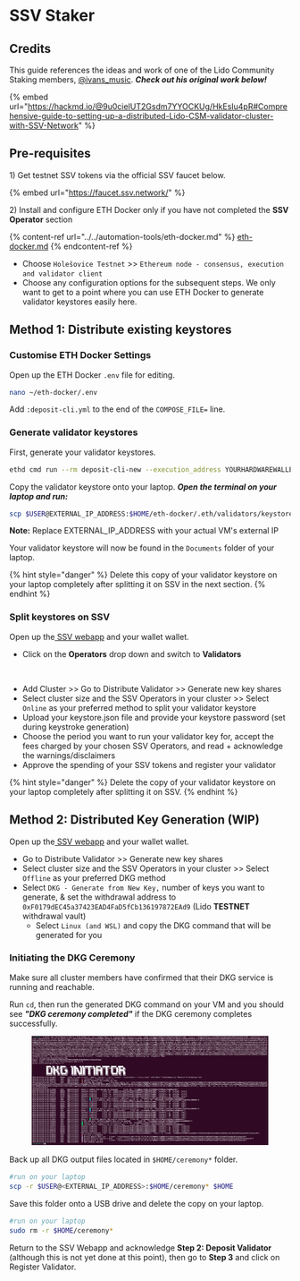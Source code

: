 # SSV Staker

## Credits

This guide references the ideas and work of one of the Lido Community Staking members, [@ivans\_music](https://x.com/ivans\_music). _**Check out his original work below!**_

{% embed url="https://hackmd.io/@9u0cieIUT2Gsdm7YYOCKUg/HkEsIu4pR#Comprehensive-guide-to-setting-up-a-distributed-Lido-CSM-validator-cluster-with-SSV-Network" %}

## Pre-requisites&#x20;

1\) Get testnet SSV tokens via the official SSV faucet below.

{% embed url="https://faucet.ssv.network/" %}

2\) Install and configure ETH Docker only if you have not completed the **SSV Operator** section

{% content-ref url="../../automation-tools/eth-docker.md" %}
[eth-docker.md](../../automation-tools/eth-docker.md)
{% endcontent-ref %}

* Choose `Holešovice Testnet` >> `Ethereum node - consensus, execution and validator client`
* Choose any configuration options for the subsequent steps. We only want to get to a point where you can use ETH Docker to generate validator keystores easily here.&#x20;

## Method 1: Distribute existing keystores

### Customise ETH Docker Settings

Open up the ETH Docker `.env` file for editing.

```sh
nano ~/eth-docker/.env
```

Add `:deposit-cli.yml` to the end of the `COMPOSE_FILE=` line.

### Generate validator keystores

First, generate your validator keystores.

```sh
ethd cmd run --rm deposit-cli-new --execution_address YOURHARDWAREWALLETADDRESS --uid $(id -u)
```

Copy the validator keystore onto your laptop. _**Open the terminal on your laptop and run:**_

```sh
scp $USER@EXTERNAL_IP_ADDRESS:$HOME/eth-docker/.eth/validators/keystore*.json $HOME/Documents
```

**Note:** Replace EXTERNAL\_IP\_ADDRESS with your actual VM's external IP

Your validator keystore will now be found in the `Documents` folder of your laptop.&#x20;

{% hint style="danger" %}
Delete this copy of your validator keystore on your laptop completely after splitting it on SSV in the next section.
{% endhint %}

### Split keystores on SSV

Open up the[ SSV webapp](https://app.ssv.network/) and your wallet wallet.

* Click on the **Operators** drop down and switch to **Validators**&#x20;

<figure><img src="../../.gitbook/assets/Screenshot 2024-10-03 at 3.37.05 PM.png" alt=""><figcaption></figcaption></figure>

* Add Cluster >> Go to Distribute Validator >> Generate new key shares
* Select cluster size and the SSV Operators in your cluster >> Select `Online` as your preferred method to split your validator keystore
* Upload your keystore.json file and provide your keystore password (set during keystroke generation)
* Choose the period you want to run your validator key for, accept the fees charged by your chosen SSV Operators, and read + acknowledge the warnings/disclaimers
* Approve the spending of your SSV tokens and register your validator&#x20;

{% hint style="danger" %}
Delete the copy of your validator keystore on your laptop completely after splitting it on SSV.
{% endhint %}

## Method 2: Distributed Key Generation (WIP)

Open up the[ SSV webapp](https://app.ssv.network/) and your wallet wallet.

* Go to Distribute Validator >> Generate new key shares
* Select cluster size and the SSV Operators in your cluster >> Select `Offline` as your preferred DKG method
* Select `DKG - Generate from New Key,` number of keys you want to generate, & set the withdrawal address to `0xF0179dEC45a37423EAD4FaD5fCb136197872EAd9` (Lido **TESTNET** withdrawal vault)
  * Select `Linux (and WSL)` and copy the DKG command that will be generated for you

### Initiating the DKG Ceremony

Make sure all cluster members have confirmed that their DKG service is running and reachable.

Run `cd`, then run the generated DKG command on your VM and you should see _**"DKG ceremony completed"**_ if the DKG ceremony completes successfully.&#x20;

<figure><img src="../../.gitbook/assets/image (202).png" alt=""><figcaption></figcaption></figure>

Back up all DKG output files located in `$HOME/ceremony*` folder.

```sh
#run on your laptop
scp -r $USER@<EXTERNAL_IP_ADDRESS>:$HOME/ceremony* $HOME
```

Save this folder onto a USB drive and delete the copy on your laptop.

```sh
#run on your laptop
sudo rm -r $HOME/ceremony*
```

Return to the SSV Webapp and acknowledge **Step 2: Deposit Validator** (although this is not yet done at this point), then go to **Step 3** and click on Register Validator.

